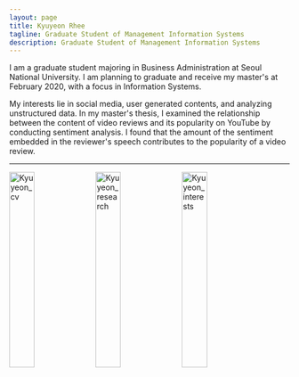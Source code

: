 ```yaml
---
layout: page
title: Kyuyeon Rhee
tagline: Graduate Student of Management Information Systems
description: Graduate Student of Management Information Systems
---
```


I am a graduate student majoring in Business Administration at Seoul National University. I am planning to graduate and receive my master's at February 2020, with a focus in Information Systems.<br>


My interests lie in social media, user generated contents, and analyzing unstructured data. In my master's thesis, I examined the relationship between the content of video reviews and its popularity on YouTube by conducting sentiment analysis. I found that the amount of the sentiment embedded in the reviewer's speech contributes to the popularity of a video review.


---

<a href="https://kyuyeonrhee.github.io/kyrhee/pages/project_site.html"><img src="https://i.imgur.com/TEB3roO.png" width="30%" height="30%" title="Kyuyeon_cv" /></a>
<a href="https://kyuyeonrhee.github.io/kyrhee/pages/project_site.html"><img src="https://i.imgur.com/lgUJtb4.png" width="30%" height="30%" title="Kyuyeon_research" /></a>
<a href="https://kyuyeonrhee.github.io/kyrhee/pages/project_site.html"><img src="https://i.imgur.com/dUkwvmh.png" width="30%" height="30%" title="Kyuyeon_interests" /></a>
